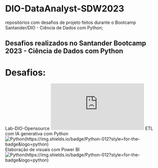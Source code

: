 # DIO-DataAnalyst-SDW2023
repositórios com desafios de projeto feitos durante o Bootcamp Santander/DIO - Ciência de Dados com Python;
## Desafios realizados no Santander Bootcamp 2023 - Ciência de Dados com Python
# Desafios:
Lab-DIO-Opensource ![Python(https://img.shields.io/badge/Python-012?style=for-the-badge&logo=python)](https://github.com/JesseCCarvalho/DIO-DataAnalyst-SDW2023/blob/main/JesseCCarvalho.md)
ETL com IA generativa com Python ![Python(https://img.shields.io/badge/Python-012?style=for-the-badge&logo=python)](https://github.com/JesseCCarvalho/DIO-DataAnalyst-SDW2023/blob/main/ETL_SantanderDevWeek2023.ipynb)
Elaboração de visuais com Power BI ![Python(https://img.shields.io/badge/Python-012?style=for-the-badge&logo=python)](https://github.com/JesseCCarvalho/DIO-DataAnalyst-SDW2023/blob/main/Relat%C3%B3rio%20DIO%20desafio%20de%20projeto%20PBI%20Analyst%20JCC.pbix)
